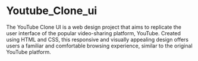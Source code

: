 # Youtube_Clone_ui
The YouTube Clone UI is a web design project that aims to replicate the user interface of the popular video-sharing platform, YouTube. Created using HTML and CSS, this responsive and visually appealing design offers users a familiar and comfortable browsing experience, similar to the original YouTube platform.
